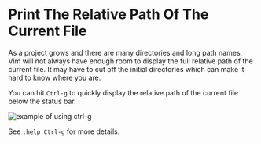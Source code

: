 # Print The Relative Path Of The Current File

As a project grows and there are many directories and long path names, Vim
will not always have enough room to display the full relative path of the
current file. It may have to cut off the initial directories which can make
it hard to know where you are.

You can hit `Ctrl-g` to quickly display the relative path of the current
file below the status bar.

![example of using ctrl-g](https://i.imgur.com/w7gzIIV.gif)

See `:help Ctrl-g` for more details.
